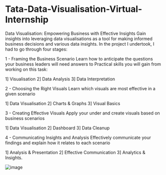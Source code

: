 # Tata-Data-Visualisation-Virtual-Internship

Data Visualisation: Empowering Business with Effective Insights
Gain insights into leveraging data visualisations as a tool for making informed business decisions and various data insights.
In the project I undertook, I had to go through four stages:

1 - Framing the Business Scenario
Learn how to anticipate the questions your business leaders will need answers to
Practical skills you will gain from working on this task:

1] Visualisation
2] Data Analysis
3] Data Interpretation

2 - Choosing the Right Visuals
Learn which visuals are most effective in a given scenario

1] Data Visualisation
2] Charts & Graphs
3] Visual Basics

3 - Creating Effective Visuals
Apply your under and create visuals based on business scenarios

1] Data Visualisation
2] Dashboard
3] Data Cleanup

4 - Communicating Insights and Analysis
Effectively communicate your findings and explain how it relates to each scenario

1] Analysis & Presentation
2] Effective Communication
3] Analytics & Insights.

![image](https://github.com/user-attachments/assets/0fd3b807-70a2-4c3b-a0c0-aa517b4b4bd4)


